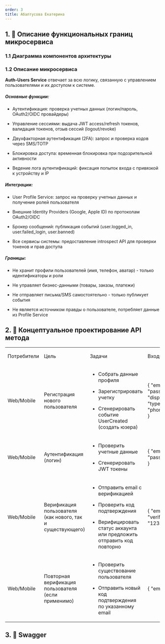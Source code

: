 ```yaml
---
order: 3
title: Абалтусова Екатерина
---
```


## 1\. 📖 Описание функциональных границ микросервиса

### 1\.1 Диаграмма компонентов архитектуры

<mermaid path="./abaltusova-ekaterina.mermaid" width="492px" height="363px"/>

### 1\.2 Описание микросервиса

**Auth-Users Service** отвечает за всю логику, связанную с управлением пользователями и их доступом к системе.

##### Основные функции:

-  Аутентификация: проверка учетных данных (логин/пароль, OAuth2/OIDC провайдеры)

-  Управление сессиями: выдача JWT access/refresh токенов, валидация токенов, отзыв сессий (logout/revoke)

-  Двухфакторная аутентификация (2FA): запрос и проверка кодов через SMS/TOTP

-  Блокировка доступа: временная блокировка при подозрительной активности

-  Ведение лога аутентификаций: фиксация попыток входа с привязкой к устройству и IP

##### **Интеграции:**

-  User Profile Service: запрос на проверку учетных данных и получение ролей пользователя

-  Внешние Identity Providers (Google, Apple ID) по протоколам OAuth2/OIDC

-  Брокер сообщений: публикация событий (user.logged_in, user.failed_login, user.banned)

-  Все сервисы системы: предоставление introspect API для проверки токенов и прав доступа

##### **Границы:**

-  Не хранит профили пользователей (имя, телефон, аватар) - только идентификаторы и роли

-  Не управляет бизнес-данными (товары, заказы, платежи)

-  Не отправляет письма/SMS самостоятельно - только публикует события

-  Не является источником правды о пользователе, потребляет данные из Profile Service

## 2\. 🧩 Концептуальное проектирование API метода

<table header="row">
<colgroup><col width="137"/><col width="171"/><col width="250"/><col width="192"/><col width="239"/></colgroup>
<tr>
<td>

Потребители

</td>
<td>

Цель

</td>
<td>

Задачи

</td>
<td>

Входные данные

</td>
<td>

Выходные данные

</td>
</tr>
<tr>
<td>

Web/Mobile 

</td>
<td>

Регистрация нового пользователя

</td>
<td>

-  Собрать данные профиля

-  Зарегистрировать учетку

-  Сгенерировать событие UserCreated (создать юзера)

</td>
<td>

\{ "email":"[user@ex.com](mailto:user@ex.com)", "password":"P@ssw0rd!", "displayName":"Иван", "type":"buyer", "phone":"+79990000000" }

</td>
<td>

201 Created + \{ "id":"uuid", "email":"[user@ex.com](mailto:user@ex.com)", "status":"pending_verification", "createdAt":"2025-09-20T12:34:56Z" }

Заголовок: Location: /users/\{id}

</td>
</tr>
<tr>
<td>

Web/Mobile

</td>
<td>

Аутентификация (логин)

</td>
<td>

-  Проверить учетные данные

-  Сгенерировать JWT токены

</td>
<td>

\{ "email": "[user@ex.com](mailto:user@ex.com)", "password": "P@ssw0rd!" }

</td>
<td>

200 OK + \{ "access_token": "jwt_token", "expires_in": 3600, "refresh_token": "refresh_token", "token_type": "Bearer" }

</td>
</tr>
<tr>
<td>

Web/Mobile

</td>
<td>

Верификация пользователя (как нового, так и существующего)

</td>
<td>

-  Отправить email с верификацией

-  Проверить код подтверждения 

-  Верифицировать статус аккаунта или предложить отправить код повторно

</td>
<td>

\{ "email": "[user@ex.com](mailto:user@ex.com)", "verification_code": "123456" }

</td>
<td>

200 OK + \{ "id":"uuid", "email":"[user@ex.com](mailto:user@ex.com)", "status":"verified", "verifiedAt":"2025-09-20T12:35:56Z" }

</td>
</tr>
<tr>
<td>

Web/Mobile

</td>
<td>

Повторная верификация пользователя (если применимо)

</td>
<td>

-  Проверить существование пользователя

-  Отправить новый код подтверждения по указанному email



</td>
<td>

\{ "email": "[user@ex.com](mailto:user@ex.com)" }

</td>
<td>

200 OK + \{ "message": "Verification code sent" }

</td>
</tr>
</table>

## 3\. 🤝 Swagger

<openapi src="./_index.yaml" flag="true"/>

### 
